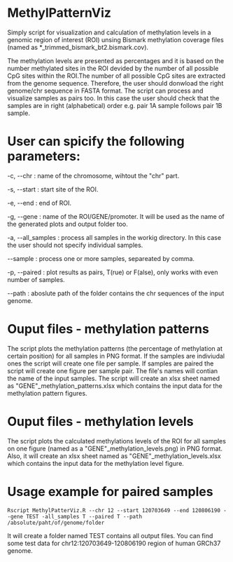 # MethylPatternViz
Simply script for visualization and calculation of methylation levels in a genomic region of interest (ROI) unsing Bismark methylation coverage files (named as *_trimmed_bismark_bt2.bismark.cov). 

The methylation levels are presented as percentages and it is based on the number methylated sites in the ROI devided by the number of all possible CpG sites within the ROI.The number of all possible CpG sites are extracted from the genome sequence. Therefore, the user should donwload the right genome/chr sequence in FASTA format. The script can process and visualize samples as pairs too. In this case the user should check that the samples are in right (alphabetical) order e.g. pair 1A sample follows pair 1B sample.

# User can spicify the following parameters:
-c, --chr         : name of the chromosome, wihtout the "chr" part.

-s, --start       : start site of the ROI.

-e, --end         : end of ROI.

-g, --gene        : name of the ROI/GENE/promoter. It will be used as the name of the generated plots and output folder too.

-a, --all_samples : process all samples in the workig directory. In this case the user should not specify individual samples.

--sample          : process one or more samples, separeated by comma.

-p, --paired      : plot results as pairs, T(rue) or F(alse), only works with even number of samples.

--path            : aboslute path of the folder contains the chr sequences of the input genome.

# Ouput files - methylation patterns

The script plots the methylation patterns (the percentage of methylation at certain position) for all samples in PNG format. If the samples are indiviudal ones the script will create one file per sample. If samples are paired the script will create one figure per sample pair. The file's names will contian the name of the input samples. The script will create an xlsx sheet named as "GENE"_methylation_patterns.xlsx which contains the input data for the methylation pattern figures.

# Ouput files - methylation levels

The script plots the calculated methylations levels of the ROI for all samples on one figure (named as a "GENE"_methylation_levels.png) in PNG format. Also, it will create an xlsx sheet named as "GENE"_methylation_levels.xlsx which contains the input data for the methylation level figure.

# Usage example for paired samples

```
Rscript MethylPatterViz.R --chr 12 --start 120703649 --end 120806190 --gene TEST -all_samples T --paired T --path /absolute/paht/of/genome/folder
```

It will create a folder named TEST contains all output files. You can find some test data for chr12:120703649-120806190 region of human GRCh37 genome.
